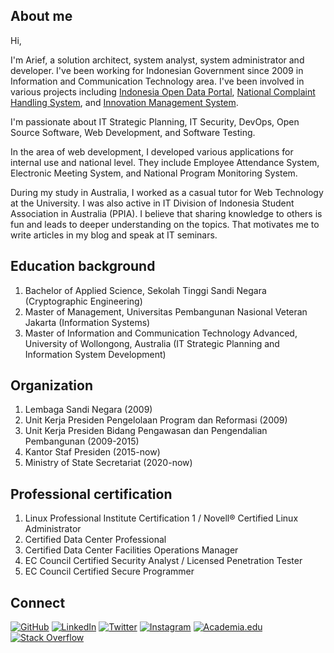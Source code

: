 <head>
  <link rel="icon" href="/favicon.ico" type="image/x-icon">
</head>


## About me

Hi, 

I'm Arief, a solution architect, system analyst, system administrator and developer. I've been working for Indonesian Government since 2009 in Information and Communication Technology area. I've been involved in various projects including [Indonesia Open Data Portal](https://data.go.id), [National Complaint Handling System](https://www.lapor.go.id), and [Innovation Management System](https://inovasi.setneg.go.id).

I'm passionate about IT Strategic Planning, IT Security, DevOps, Open Source Software, Web Development, and Software Testing.

In the area of web development, I developed various applications for internal use and national level. They include Employee Attendance System, Electronic Meeting System, and National Program Monitoring System.

During my study in Australia, I worked as a casual tutor for Web Technology at the University. I was also active in IT Division of Indonesia Student Association in Australia (PPIA). I believe that sharing knowledge to others is fun and leads to deeper understanding on the topics. That motivates me to write articles in my blog and speak at IT seminars.

## Education background

1. Bachelor of Applied Science, Sekolah Tinggi Sandi Negara (Cryptographic Engineering)
2. Master of Management, Universitas Pembangunan Nasional Veteran Jakarta (Information Systems)
3. Master of Information and Communication Technology Advanced, University of Wollongong, Australia (IT Strategic Planning and Information System Development)

## Organization

1. Lembaga Sandi Negara (2009)
2. Unit Kerja Presiden Pengelolaan Program dan Reformasi (2009)
3. Unit Kerja Presiden Bidang Pengawasan dan Pengendalian Pembangunan (2009-2015)
4. Kantor Staf Presiden (2015-now)
5. Ministry of State Secretariat (2020-now)

## Professional certification

1. Linux Professional Institute Certification 1 / Novell® Certified Linux Administrator
2. Certified Data Center Professional
3. Certified Data Center Facilities Operations Manager
4. EC Council Certified Security Analyst / Licensed Penetration Tester
5. EC Council Certified Secure Programmer

## Connect
[![GitHub](https://img.shields.io/badge/-GitHub-181717?style=flat&logo=github)](https://github.com/karfianto)
[![LinkedIn](https://img.shields.io/badge/-LinkedIn-0077B5?style=flat&logo=linkedin&logoColor=white)](https://www.linkedin.com/in/karfi/)
[![Twitter](https://img.shields.io/badge/-Twitter-1DA1F2?style=flat&logo=twitter&logoColor=white)](https://twitter.com/karfianto)
[![Instagram](https://img.shields.io/badge/-Instagram-E4405F?style=flat&logo=instagram&logoColor=white)](https://www.instagram.com/karfianto/)
[![Academia.edu](https://img.shields.io/badge/-Academia.edu-8B0000?style=flat&logo=academia&logoColor=white)](https://uow.academia.edu/karfianto)
[![Stack Overflow](https://img.shields.io/badge/-Stack%20Overflow-FE7A16?style=flat&logo=stack-overflow&logoColor=white)](https://stackoverflow.com/users/4557260/arief-karfianto)


